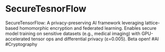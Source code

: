 # SecureTesnorFlow
SecureTensorFlow: A privacy-preserving AI framework leveraging lattice-based homomorphic encryption and federated learning. Enables secure model training on sensitive datasets (e.g., medical imaging) with GPU-accelerated tensor ops and differential privacy (ε=0.005). Beta open! #AI #Cryptography
